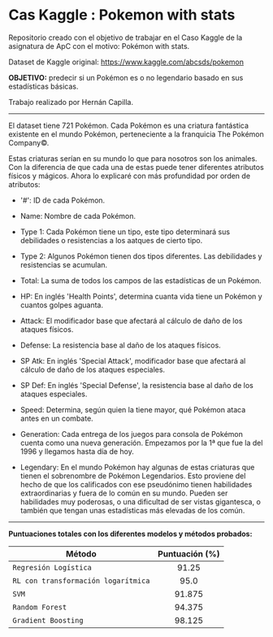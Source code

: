 # Cas Kaggle : Pokemon with stats

Repositorio creado con el objetivo de trabajar en el Caso Kaggle de la asignatura de ApC con el motivo: Pokémon with stats.

Dataset de Kaggle original: https://www.kaggle.com/abcsds/pokemon

**OBJETIVO:** predecir si un Pokémon es o no legendario basado en sus estadísticas básicas.

Trabajo realizado por Hernán Capilla.

***

El dataset tiene 721 Pokémon. Cada Pokémon es una criatura fantástica existente en el mundo Pokémon, perteneciente a la franquicia The Pokémon Company©.

Estas criaturas serían en su mundo lo que para nosotros son los animales. Con la diferencia de que cada una de estas puede tener diferentes atributos físicos y mágicos. Ahora lo explicaré con más profundidad por orden de atributos:

- '#': ID de cada Pokémon.

- Name: Nombre de cada Pokémon.

- Type 1: Cada Pokémon tiene un tipo, este tipo determinará sus debilidades o resistencias a los aatques de cierto tipo.

- Type 2: Algunos Pokémon tienen dos tipos diferentes. Las debilidades y resistencias se acumulan.

- Total: La suma de todos los campos de las estadísticas de un Pokémon.

- HP: En inglés 'Health Points', determina cuanta vida tiene un Pokémon y cuantos golpes aguanta.

- Attack: El modificador base que afectará al cálculo de daño de los ataques físicos.

- Defense: La resistencia base al daño de los ataques físicos.

- SP Atk: En inglés 'Special Attack', modificador base que afectará al cálculo de daño de los ataques especiales.

- SP Def: En inglés 'Special Defense', la resistencia base al daño de los ataques especiales.

- Speed: Determina, según quien la tiene mayor, qué Pokémon ataca antes en un combate.

- Generation: Cada entrega de los juegos para consola de Pokémon cuenta como una nueva generación. Empezamos por la 1ª que fue la del 1996 y llegamos hasta día de hoy.

- Legendary: En el mundo Pokémon hay algunas de estas criaturas que tienen el sobrenombre de Pokémon Legendarios. Esto proviene del hecho de que los calificados con ese pseudónimo tienen habilidades extraordinarias y fuera de lo común en su mundo. Pueden ser habilidades muy poderosas, o una dificultad de ser vistas gigantesca, o también que tengan unas estadísticas más elevadas de los común.


***

**Puntuaciones totales con los diferentes modelos y métodos probados:**

| Método | Puntuación (%) |
| --- | :---: |
| `Regresión Logística` | 91.25 |
| `RL con transformación logarítmica` | 95.0 |
| `SVM` | 91.875 |
| `Random Forest` | 94.375 |
| `Gradient Boosting` | 98.125 |
